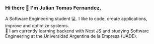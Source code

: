 ### Hi there 👋 I'm Julian Tomas Fernandez,

A Software Engineering student 💻. I like to code, create applications, improve and optimize systems.<br>
🌱 I am currently learning backend with Nest JS and studying Software Engineering at the Universidad Argentina de la Empresa (UADE).

